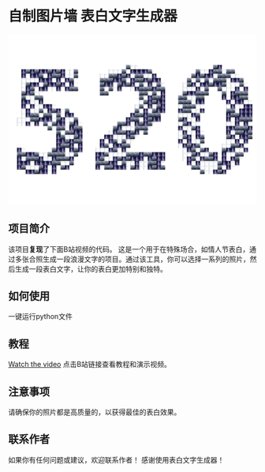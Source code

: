 # 自制图片墙 表白文字生成器


![表白文字生成器](520.jpg)

## 项目简介
该项目**复现**了下面B站视频的代码。
这是一个用于在特殊场合，如情人节表白，通过多张合照生成一段浪漫文字的项目。通过该工具，你可以选择一系列的照片，然后生成一段表白文字，让你的表白更加特别和独特。

## 如何使用
一键运行python文件

## 教程
[Watch the video](https://www.bilibili.com/video/BV1no4y1U7Bk/?share_source=copy_web&vd_source=a49a734fc25868cf63b256fe4c650076)
点击B站链接查看教程和演示视频。

## 注意事项

请确保你的照片都是高质量的，以获得最佳的表白效果。

## 联系作者

如果你有任何问题或建议，欢迎联系作者！
感谢使用表白文字生成器！
